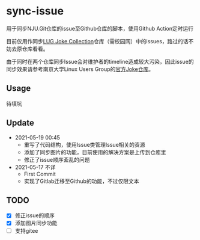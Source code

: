 # sync-issue
用于同步NJU.Git仓库的issue至Github仓库的脚本，使用Github Action定时运行

目前仅用作同步[LUG Joke Collection](https://git.nju.edu.cn/nju-lug/lug-joke-collection)仓库（需校园网）中的issues，路过的话不妨去原仓库看看。

由于同时在两个仓库同步Issue会对维护者的timeline造成较大污染，因此issue的同步效果请参考南京大学Linux Users Group的[官方Joke仓库](https://github.com/nju-lug/LUG-Joke-Collection)。

## Usage
待填坑

## Update
+ 2021-05-19 00:45
  + 重写了代码结构，使用Issue类管理Issue相关的资源
  + 添加了同步图片的功能，目前使用的解决方案是上传到仓库里
  + 修正了issue顺序紊乱的问题
+ 2021-05-17 不详
  + First Commit
  + 实现了Gitlab迁移至Github的功能，不过仅限文本

## TODO
+ [x] 修正issue的顺序
+ [x] 添加图片同步功能
+ [ ] 支持gitee
